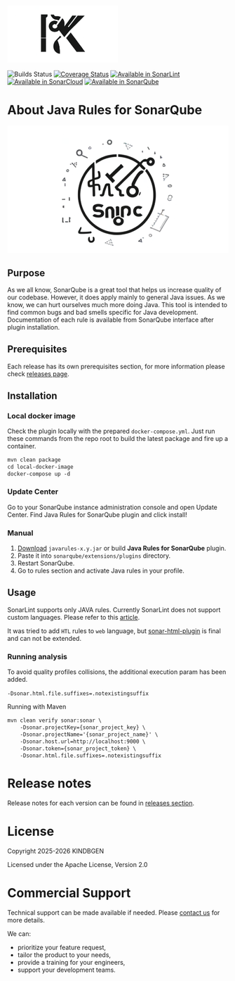 [<img src="assets/kindbgen-logo.png" width=50% height=50%>](http://www.kindbgen.com/poland)


![Builds Status](https://github.com/kindbgen/Java-Rules-for-SonarQube/actions/workflows/build.yml/badge.svg)
[![Coverage Status](https://coveralls.io/repos/github/Cognifide/Java-Rules-for-SonarQube/badge.svg?branch=master)](https://coveralls.io/github/Cognifide/Java-Rules-for-SonarQube?branch=master)
[<img src="https://rules.sonarsource.com/images/logos/SonarLint-black.svg" height="28" alt="Available in SonarLint">](https://www.sonarlint.org/)
[<img src="https://rules.sonarsource.com/images/logos/SonarCloud-black.svg" height="28" alt="Available in SonarCloud">](https://sonarcloud.io)
[<img src="https://rules.sonarsource.com/images/logos/SonarQube-black.svg" height="28" alt="Available in SonarQube">](https://www.sonarqube.org/)
# About Java Rules for SonarQube

![Java Rules for SonarQube](https://raw.githubusercontent.com/kindbgen/Java-Rules-for-SonarQube/master/assets/logo.png)

## Purpose

As we all know, SonarQube is a great tool that helps us increase quality of our codebase. However, it does apply mainly to general Java issues. As we know, we can hurt ourselves much more doing Java. This tool is intended to find common bugs and bad smells specific for Java development. Documentation of each rule is available from SonarQube interface after plugin installation.

## Prerequisites

Each release has its own prerequisites section, for more information please check [releases page](https://github.com/kindbgen/Java-Rules-for-SonarQube/releases).

## Installation

### Local docker image

Check the plugin locally with the prepared ```docker-compose.yml```. Just run these commands from the repo root to build the latest package and fire up a container.

```
mvn clean package
cd local-docker-image
docker-compose up -d
```

### Update Center

Go to your SonarQube instance administration console and open Update Center. Find Java Rules for SonarQube plugin and click install!

### Manual

1. [Download](https://github.com/kindbgen/Java-Rules-for-SonarQube/releases) `javarules-x.y.jar` or build **Java Rules for SonarQube** plugin.
2. Paste it into `sonarqube/extensions/plugins` directory.
3. Restart SonarQube.
4. Go to rules section and activate Java rules in your profile.

## Usage

SonarLint supports only JAVA rules. Currently SonarLint does not support custom languages.
Please refer to this [article](https://community.sonarsource.com/t/sonarlint-for-custom-languages/69904).

It was tried to add `HTL` rules to `web` language, but [sonar-html-plugin](https://github.com/SonarSource/sonar-html) is final and can not be extended.

### Running analysis

To avoid quality profiles collisions, the additional execution param has been added.

`-Dsonar.html.file.suffixes=.notexistingsuffix`

Running with Maven
```
mvn clean verify sonar:sonar \
    -Dsonar.projectKey={sonar_project_key} \
    -Dsonar.projectName='{sonar_project_name}' \
    -Dsonar.host.url=http://localhost:9000 \
    -Dsonar.token={sonar_project_token} \
    -Dsonar.html.file.suffixes=.notexistingsuffix
```

# Release notes

Release notes for each version can be found in [releases section](https://github.com/kindbgen/Java-Rules-for-SonarQube/releases).

# License

Copyright 2025-2026 KINDBGEN

Licensed under the Apache License, Version 2.0

# Commercial Support

Technical support can be made available if needed. Please [contact us](mailto:kindbgen@gmail.com) for more details.

We can:

* prioritize your feature request,
* tailor the product to your needs,
* provide a training for your engineers,
* support your development teams.
